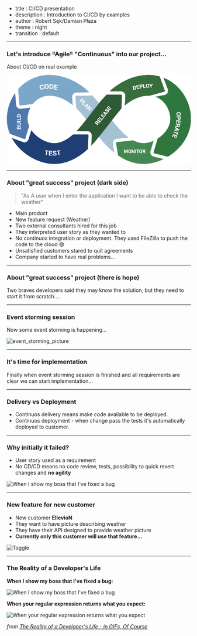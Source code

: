 - title : CI/CD presentation
- description : Introduction to CI/CD by examples
- author : Robert Sęk/Damian Płaza
- theme : night
- transition : default

***
### Let's introduce <del>"Agile"</del> "Continuous" into our project...

About CI/CD on real example

![CI/CD](images/cicd.gif)

***

### About "great success" project (dark side)
> "As A user when I enter the application I want to be able to check the weather"

- Main product 
- New feature request (Weather)
- Two external consultants hired for this job
- They interpreted user story as they wanted to
- No continuos integration or deployment. They used FileZilla to push the code to the cloud :smile:
- Unsatisfied customers stared to quit agreements
- Company started to have real problems...



***

### About "great success" project (there is hope)

Two braves developers said they may know the solution, but they need to start it from scratch....

***

### Event storming session
Now some event storming is happening...

![event_storming_picture]()


***
### It's time for implementation
Finally when event storming session is finished and all requirements are clear we can start implementation...

***
### Delivery vs Deployment
- Continuos delivery means make code available to be deployed.
- Continuos deployment - when change pass the tests it's automatically deployed to customer. 

***
### Why initially it failed? 
- User story used as a requirement
- No CD/CD means no code review, tests, possibility to quick revert changes and **no agility**

![When I show my boss that I've fixed a bug](http://www.topito.com/wp-content/uploads/2013/01/code-07.gif)

***

### New feature for new customer 
- New customer **EllevioN**
- They want to have picture describing weather 
- They have their API designed to provide weather picture
- **Currently only this customer will use that feature...**

![Toggle](https://media.giphy.com/media/uTDdgSvpNvcrR9sydS/giphy.gif)

***

### The Reality of a Developer's Life 

**When I show my boss that I've fixed a bug:**
  
![When I show my boss that I've fixed a bug](http://www.topito.com/wp-content/uploads/2013/01/code-07.gif)
  
**When your regular expression returns what you expect:**
  
![When your regular expression returns what you expect](http://www.topito.com/wp-content/uploads/2013/01/code-03.gif)
  
*from [The Reality of a Developer's Life - in GIFs, Of Course](http://server.dzone.com/articles/reality-developers-life-gifs)*

